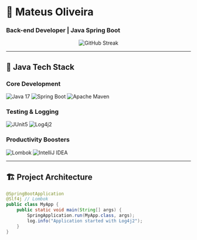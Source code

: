 # 🚀 Mateus Oliveira 
### **Back-end Developer | Java Spring Boot**

<div align="center">
  <img src="https://github-readme-streak-stats.herokuapp.com/?user=mateusdev26&theme=dark&hide_border=true" alt="GitHub Streak"/>
</div>

---

## 🧰 **Java Tech Stack**
### **Core Development**
![Java 17](https://img.shields.io/badge/Java-ED8B00?style=for-the-badge&logo=openjdk&logoColor=white)
![Spring Boot](https://img.shields.io/badge/Spring_Boot-6DB33F?style=for-the-badge&logo=spring-boot&logoColor=white)
![Apache Maven](https://img.shields.io/badge/Maven-C71A36?style=for-the-badge&logo=apache-maven&logoColor=white)

### **Testing & Logging**
![JUnit5](https://img.shields.io/badge/JUnit5-25A162?style=for-the-badge&logo=junit5&logoColor=white)
![Log4j2](https://img.shields.io/badge/Log4j2-1F4F35?style=for-the-badge)

### **Productivity Boosters**
![Lombok](https://img.shields.io/badge/Lombok-5C0D12?style=for-the-badge)
![IntelliJ IDEA](https://img.shields.io/badge/IntelliJ_IDEA-000000?style=for-the-badge&logo=intellij-idea&logoColor=white)

---

## 🏗️ **Project Architecture**
```java
@SpringBootApplication
@Slf4j // Lombok
public class MyApp {
    public static void main(String[] args) {
        SpringApplication.run(MyApp.class, args);
        log.info("Application started with Log4j2");
    }
}